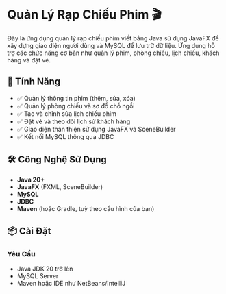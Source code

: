 # Quản Lý Rạp Chiếu Phim 🎬

Đây là ứng dụng quản lý rạp chiếu phim viết bằng Java sử dụng JavaFX để xây dựng giao diện người dùng và MySQL để lưu trữ dữ liệu. Ứng dụng hỗ trợ các chức năng cơ bản như quản lý phim, phòng chiếu, lịch chiếu, khách hàng và đặt vé.

## 🚀 Tính Năng

- ✅ Quản lý thông tin phim (thêm, sửa, xóa)
- ✅ Quản lý phòng chiếu và sơ đồ chỗ ngồi
- ✅ Tạo và chỉnh sửa lịch chiếu phim
- ✅ Đặt vé và theo dõi lịch sử khách hàng
- ✅ Giao diện thân thiện sử dụng JavaFX và SceneBuilder
- ✅ Kết nối MySQL thông qua JDBC

## 🛠️ Công Nghệ Sử Dụng

- **Java 20+**
- **JavaFX** (FXML, SceneBuilder)
- **MySQL**
- **JDBC**
- **Maven** (hoặc Gradle, tuỳ theo cấu hình của bạn)

## 📦 Cài Đặt

### Yêu Cầu

- Java JDK 20 trở lên
- MySQL Server
- Maven hoặc IDE như NetBeans/IntelliJ

